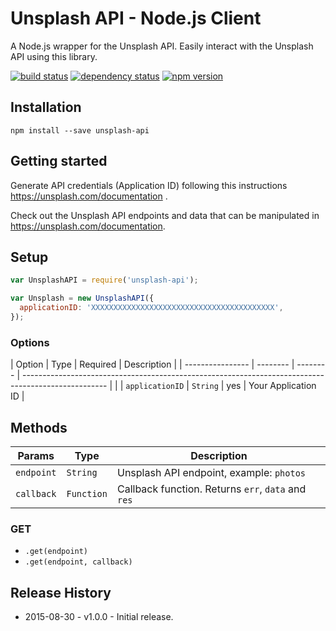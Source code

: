# Unsplash API - Node.js Client

A Node.js wrapper for the Unsplash API. Easily interact with the Unsplash API using this library.

[![build status](https://secure.travis-ci.org/SiR-DanieL/unsplash-nodejs.svg)](http://travis-ci.org/SiR-DanieL/unsplash-nodejs)
[![dependency status](https://david-dm.org/SiR-DanieL/unsplash-nodejs.svg)](https://david-dm.org/SiR-DanieL/unsplash-nodejs)
[![npm version](https://img.shields.io/npm/v/unsplash-api.svg)](https://www.npmjs.com/package/unsplash-api)

## Installation

```
npm install --save unsplash-api
```

## Getting started

Generate API credentials (Application ID) following this instructions <https://unsplash.com/documentation>
.

Check out the Unsplash API endpoints and data that can be manipulated in <https://unsplash.com/documentation>.

## Setup

```js
var UnsplashAPI = require('unsplash-api');

var Unsplash = new UnsplashAPI({
  applicationID: 'XXXXXXXXXXXXXXXXXXXXXXXXXXXXXXXXXXXXXXXXX',
});
```

### Options

|      Option      |   Type   | Required |                                             Description                                             |
| ---------------- | -------- | -------- | --------------------------------------------------------------------------------------------------- |                                                           |
| `applicationID`       | `String` | yes       | Your Application ID                                                                        |

## Methods

|   Params   |    Type    |                         Description                          |
| ---------- | ---------- | ------------------------------------------------------------ |
| `endpoint` | `String`   | Unsplash API endpoint, example: `photos` |
| `callback` | `Function` | Callback function. Returns `err`, `data` and `res`           |

### GET

- `.get(endpoint)`
- `.get(endpoint, callback)`


## Release History

- 2015-08-30 - v1.0.0 - Initial release.